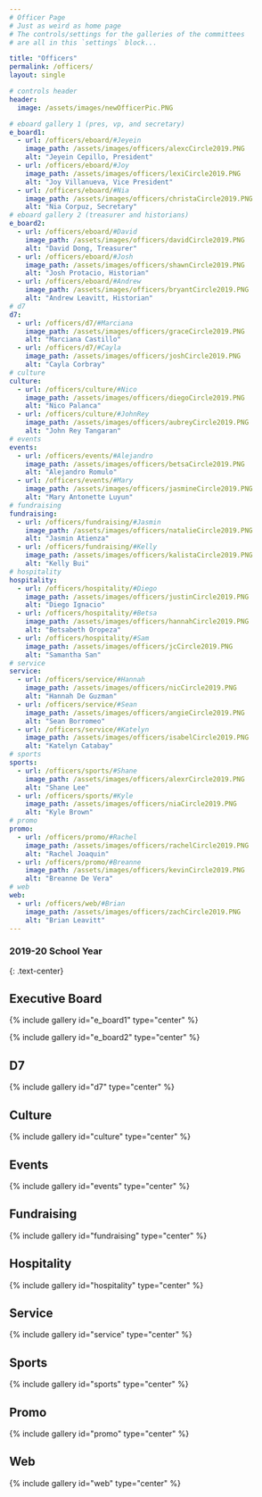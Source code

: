 ```yaml
---
# Officer Page
# Just as weird as home page
# The controls/settings for the galleries of the committees
# are all in this `settings` block...

title: "Officers"
permalink: /officers/
layout: single

# controls header
header:
  image: /assets/images/newOfficerPic.PNG

# eboard gallery 1 (pres, vp, and secretary)
e_board1:
  - url: /officers/eboard/#Jeyein
    image_path: /assets/images/officers/alexcCircle2019.PNG
    alt: "Jeyein Cepillo, President"
  - url: /officers/eboard/#Joy
    image_path: /assets/images/officers/lexiCircle2019.PNG
    alt: "Joy Villanueva, Vice President"
  - url: /officers/eboard/#Nia
    image_path: /assets/images/officers/christaCircle2019.PNG
    alt: "Nia Corpuz, Secretary"
# eboard gallery 2 (treasurer and historians)
e_board2:
  - url: /officers/eboard/#David
    image_path: /assets/images/officers/davidCircle2019.PNG
    alt: "David Dong, Treasurer"
  - url: /officers/eboard/#Josh
    image_path: /assets/images/officers/shawnCircle2019.PNG
    alt: "Josh Protacio, Historian"
  - url: /officers/eboard/#Andrew
    image_path: /assets/images/officers/bryantCircle2019.PNG
    alt: "Andrew Leavitt, Historian"
# d7
d7:
  - url: /officers/d7/#Marciana
    image_path: /assets/images/officers/graceCircle2019.PNG
    alt: "Marciana Castillo"
  - url: /officers/d7/#Cayla
    image_path: /assets/images/officers/joshCircle2019.PNG
    alt: "Cayla Corbray"
# culture
culture:
  - url: /officers/culture/#Nico
    image_path: /assets/images/officers/diegoCircle2019.PNG
    alt: "Nico Palanca"
  - url: /officers/culture/#JohnRey
    image_path: /assets/images/officers/aubreyCircle2019.PNG
    alt: "John Rey Tangaran"
# events
events:
  - url: /officers/events/#Alejandro
    image_path: /assets/images/officers/betsaCircle2019.PNG
    alt: "Alejandro Romulo"
  - url: /officers/events/#Mary
    image_path: /assets/images/officers/jasmineCircle2019.PNG
    alt: "Mary Antonette Luyun"
# fundraising
fundraising:
  - url: /officers/fundraising/#Jasmin
    image_path: /assets/images/officers/natalieCircle2019.PNG
    alt: "Jasmin Atienza"
  - url: /officers/fundraising/#Kelly
    image_path: /assets/images/officers/kalistaCircle2019.PNG
    alt: "Kelly Bui"
# hospitality
hospitality:
  - url: /officers/hospitality/#Diego
    image_path: /assets/images/officers/justinCircle2019.PNG
    alt: "Diego Ignacio"
  - url: /officers/hospitality/#Betsa
    image_path: /assets/images/officers/hannahCircle2019.PNG
    alt: "Betsabeth Oropeza"
  - url: /officers/hospitality/#Sam
    image_path: /assets/images/officers/jcCircle2019.PNG
    alt: "Samantha San"
# service
service:
  - url: /officers/service/#Hannah
    image_path: /assets/images/officers/nicCircle2019.PNG
    alt: "Hannah De Guzman"
  - url: /officers/service/#Sean
    image_path: /assets/images/officers/angieCircle2019.PNG
    alt: "Sean Borromeo"
  - url: /officers/service/#Katelyn
    image_path: /assets/images/officers/isabelCircle2019.PNG
    alt: "Katelyn Catabay"
# sports
sports:
  - url: /officers/sports/#Shane
    image_path: /assets/images/officers/alexrCircle2019.PNG
    alt: "Shane Lee"
  - url: /officers/sports/#Kyle
    image_path: /assets/images/officers/niaCircle2019.PNG
    alt: "Kyle Brown"
# promo
promo:
  - url: /officers/promo/#Rachel
    image_path: /assets/images/officers/rachelCircle2019.PNG
    alt: "Rachel Joaquin"
  - url: /officers/promo/#Breanne
    image_path: /assets/images/officers/kevinCircle2019.PNG
    alt: "Breanne De Vera"
# web
web:
  - url: /officers/web/#Brian
    image_path: /assets/images/officers/zachCircle2019.PNG
    alt: "Brian Leavitt"
---
```


<!--
	this shouldn't need modification,
	unless you want to play with the
	layout!
  -->

### 2019-20 School Year
{: .text-center}

## Executive Board

{% include gallery id="e_board1" type="center" %}

{% include gallery id="e_board2" type="center" %}

## D7

{% include gallery id="d7" type="center" %}

## Culture

{% include gallery id="culture" type="center" %}

## Events

{% include gallery id="events" type="center" %}

## Fundraising

{% include gallery id="fundraising" type="center" %}

## Hospitality

{% include gallery id="hospitality" type="center" %}

## Service

{% include gallery id="service" type="center" %}

## Sports

{% include gallery id="sports" type="center" %}

## Promo

{% include gallery id="promo" type="center" %}

## Web

{% include gallery id="web" type="center" %}